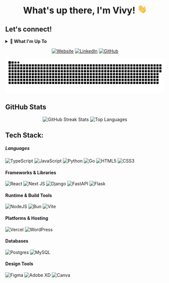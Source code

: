 </hr>
<h1 align="center">What's up there, I'm Vivy! <img src="https://raw.githubusercontent.com/ABSphreak/ABSphreak/master/gifs/Hi.gif" width="30px"></h1>

## Let's connect!
<details>
  <summary><strong>🌱 What I'm Up To</strong></summary>
  &emsp;• Fullstack Developer with experience in NextJS, Python, Go & ERP systems. </br>
  &emsp;• Currently deepening my skills in frontend engineering. </br>
  &emsp;• Open to collaborating on impactful web & system development projects. </br>
  &emsp;• Let’s connect: <a href="mailto:vivycahyani@gmail.com">vivycahyani@gmail.com</a> </br>
  &emsp;• Pronouns: She/Her </br>
  &emsp;• Fun fact: Cat enthusiast & occasional UI tinkerer! 🐱 </br>
</details>
<p></p>
<p align="center">
    <a href="https://vivy-c.github.io/" target="_blank"><img alt="Website" src="https://img.shields.io/badge/website-ffffff?style=for-the-badge&logoColor=black"></a>
    <a href="https://www.linkedin.com/in/vivy-c/" target="_blank"><img alt="LinkedIn" src="https://img.shields.io/badge/LinkedIn-ffffff?style=for-the-badge&logo=LinkedIn&logoColor=black"></a>
    <a href="https://github.com/vivy-c" target="_blank"><img alt="GitHub" src="https://img.shields.io/badge/GitHub-ffffff?style=for-the-badge&logoColor=black"></a>
</p>

<picture>
  <source media="(prefers-color-scheme: dark)" srcset="https://raw.githubusercontent.com/tobiasmeyhoefer/tobiasmeyhoefer/output/github-snake-dark.svg" />
  <source media="(prefers-color-scheme: light)" srcset="https://raw.githubusercontent.com/vivy-c/vivy-c/output/github-snake.svg" />
  <img alt="github-snake" src="https://raw.githubusercontent.com/vivy-c/vivy-c/output/github-snake.svg" />
</picture>

## GitHub Stats

<p align="center">
  <img src="https://nirzak-streak-stats.vercel.app/?user=vivy-c&theme=gotham&hide_border=true&card_width=1000" alt="GitHub Streak Stats" />
  <img src="https://github-readme-stats.vercel.app/api/top-langs/?username=vivy-c&theme=gotham&hide_border=true&include_all_commits=true&count_private=true&layout=compact&card_width=1000" alt="Top Languages" />
</p>


## Tech Stack:

##### Languages
![TypeScript](https://img.shields.io/badge/typescript-black?style=for-the-badge&logo=typescript&logoColor=white) ![JavaScript](https://img.shields.io/badge/javascript-black?style=for-the-badge&logo=javascript&logoColor=white) ![Python](https://img.shields.io/badge/python-black?style=for-the-badge&logo=python&logoColor=white) ![Go](https://img.shields.io/badge/go-black?style=for-the-badge&logo=go&logoColor=white) ![HTML5](https://img.shields.io/badge/html5-black?style=for-the-badge&logo=html5&logoColor=white) ![CSS3](https://img.shields.io/badge/css3-black?style=for-the-badge&logo=css3&logoColor=white)

#### Frameworks & Libraries
![React](https://img.shields.io/badge/react-black?style=for-the-badge&logo=react&logoColor=white) ![Next JS](https://img.shields.io/badge/Next-black?style=for-the-badge&logo=next.js&logoColor=white) ![Django](https://img.shields.io/badge/django-black?style=for-the-badge&logo=django&logoColor=white) ![FastAPI](https://img.shields.io/badge/FastAPI-black?style=for-the-badge&logo=fastapi&logoColor=white) ![Flask](https://img.shields.io/badge/flask-black?style=for-the-badge&logo=flask&logoColor=white)

#### Runtime & Build Tools
![NodeJS](https://img.shields.io/badge/node.js-black?style=for-the-badge&logo=node.js&logoColor=white) ![Bun](https://img.shields.io/badge/Bun-black?style=for-the-badge&logo=bun&logoColor=white) ![Vite](https://img.shields.io/badge/vite-black?style=for-the-badge&logo=vite&logoColor=white)

#### Platforms & Hosting
![Vercel](https://img.shields.io/badge/vercel-%23000000.svg?style=for-the-badge&logo=vercel&logoColor=white) ![WordPress](https://img.shields.io/badge/WordPress-black?style=for-the-badge&logo=WordPress&logoColor=white)

#### Databases
![Postgres](https://img.shields.io/badge/postgres-black?style=for-the-badge&logo=postgresql&logoColor=white) ![MySQL](https://img.shields.io/badge/mysql-black?style=for-the-badge&logo=mysql&logoColor=white)

#### Design Tools
![Figma](https://img.shields.io/badge/figma-black?style=for-the-badge&logo=figma&logoColor=white) ![Adobe XD](https://img.shields.io/badge/Adobe%20XD-black?style=for-the-badge&logo=Adobe%20XD&logoColor=white) ![Canva](https://img.shields.io/badge/Canva-black?style=for-the-badge&logo=Canva&logoColor=white)

<p></p>

<!-- ![Typing SVG](https://readme-typing-svg.demolab.com/?lines=Thank+you!;&left=true&width=380&height=45&color=00FF00&font=bold) -->
